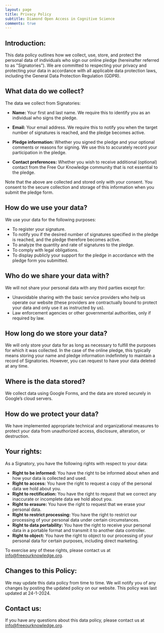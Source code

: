 ```yaml
---
layout: page
title: Privacy Policy 
subtitle: Diamond Open Access in Cognitive Science
comments: true
---
```

## Introduction:

This data policy outlines how we collect, use, store, and protect the personal data of individuals who sign our online pledge (hereinafter referred to as "Signatories"). We are committed to respecting your privacy and protecting your data in accordance with all applicable data protection laws, including the General Data Protection Regulation (GDPR).

## What data do we collect?

The data we collect from Signatories:

- **Name:** Your first and last name. We require this to identify you as an individual who signs the pledge.

- **Email:** Your email address. We require this to notify you when the target number of signatures is reached, and the pledge becomes active.

- **Pledge information:** Whether you signed the pledge and your optional comments or reasons for signing. We use this to accurately record your participation in the pledge.

- **Contact preferences:** Whether you wish to receive additional (optional) contact from the Free Our Knowledge community that is not essential to the pledge.

Note that the above are collected and stored only with your consent. You consent to the secure collection and storage of this information when you submit the pledge form.

## How do we use your data?

We use your data for the following purposes:

- To register your signature.
- To notify you if the desired number of signatures specified in the pledge is reached, and the pledge therefore becomes active.
- To analyze the quantity and rate of signatures to the pledge.
- To comply with legal obligations.
- To display publicly your support for the pledge in accordance with the pledge form you submitted.

## Who do we share your data with?

We will not share your personal data with any third parties except for:

- Unavoidable sharing with the basic service providers who help us operate our website (these providers are contractually bound to protect your data and only use it as instructed by us).
- Law enforcement agencies or other governmental authorities, only if required by law.

## How long do we store your data?

We will only store your data for as long as necessary to fulfill the purposes for which it was collected. In the case of the online pledge, this typically means storing your name and pledge information indefinitely to maintain a record of Signatories. However, you can request to have your data deleted at any time.

## Where is the data stored?

We collect data using Google Forms, and the data are stored securely in Google’s cloud servers.

## How do we protect your data?

We have implemented appropriate technical and organizational measures to protect your data from unauthorized access, disclosure, alteration, or destruction.

## Your rights:

As a Signatory, you have the following rights with respect to your data:

- **Right to be informed:** You have the right to be informed about when and how your data is collected and used.
- **Right to access:** You have the right to request a copy of the personal data we hold about you.
- **Right to rectification:** You have the right to request that we correct any inaccurate or incomplete data we hold about you.
- **Right to erasure:** You have the right to request that we erase your personal data.
- **Right to restrict processing:** You have the right to restrict our processing of your personal data under certain circumstances.
- **Right to data portability:** You have the right to receive your personal data in a portable format and transmit it to another data controller.
- **Right to object:** You have the right to object to our processing of your personal data for certain purposes, including direct marketing.

To exercise any of these rights, please contact us at [info@freeourknowledge.org](mailto:info@freeourknowledge.org).

## Changes to this Policy:

We may update this data policy from time to time. We will notify you of any changes by posting the updated policy on our website. This policy was last updated at 24-1-2024.

## Contact us:

If you have any questions about this data policy, please contact us at [info@freeourknowledge.org](mailto:info@freeourknowledge.org).